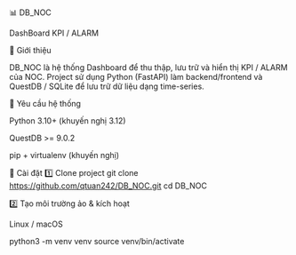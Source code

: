 📊 DB_NOC

DashBoard KPI / ALARM

🔹 Giới thiệu

DB_NOC là hệ thống Dashboard để thu thập, lưu trữ và hiển thị KPI / ALARM của NOC.
Project sử dụng Python (FastAPI) làm backend/frontend và QuestDB / SQLite để lưu trữ dữ liệu dạng time-series.

🔹 Yêu cầu hệ thống

Python 3.10+ (khuyến nghị 3.12)

QuestDB >= 9.0.2

pip + virtualenv (khuyến nghị)

🔹 Cài đặt
1️⃣ Clone project
git clone https://github.com/qtuan242/DB_NOC.git
cd DB_NOC

2️⃣ Tạo môi trường ảo & kích hoạt

Linux / macOS

python3 -m venv venv
source venv/bin/activate